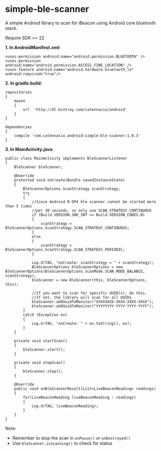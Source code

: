 # simple-ble-scanner

A simple Android library to scan for iBeacon using Android core bluetooth stack.

Require SDK >= 22


**1. In AndroidManifest.xml:**

    <uses-permission android:name="android.permission.BLUETOOTH" />
    <uses-permission android:name="android.permission.ACCESS_FINE_LOCATION" />
    <uses-feature android:name="android.hardware.bluetooth_le" android:required="true"/>

**2. In gradle.build:**

    repositories
    {
        maven
        {
            url  'http://dl.bintray.com/catennacio/android'
        }
    }

    dependencies
    {
        compile 'com.catennacio.android:simple-ble-scanner:1.0.3'
    }

 
**3. In MainActivity.java:**

    public class MainActivity implements BleScannerListener
    {
        BleScanner bleScanner;
        
        @Override
        protected void onCreate(Bundle savedInstanceState)
        {
            BleScannerOptions.ScanStrategy scanStrategy;
            try
            {
                //Since Android N DP4 ble scanner cannot be started more than 5 times 
                //per 30 seconds, so only use SCAN_STRATEGY_CONTINUOUS     
                if (Build.VERSION.SDK_INT >= Build.VERSION_CODES.N)
                {
                    scanStrategy = BleScannerOptions.ScanStrategy.SCAN_STRATEGY_CONTINUOUS;
                }
                else
                {
                    scanStrategy = BleScannerOptions.ScanStrategy.SCAN_STRATEGY_PERIODIC;
                }
              
                Log.d(TAG, "onCreate: scanStrategy = " + scanStrategy);
                BleScannerOptions bleScannerOptions = new BleScannerOptions(BleScannerOptions.ScanMode.SCAN_MODE_BALANCE, scanStrategy);
                bleScanner = new BleScanner(this, bleScannerOptions, this);
                              
                //If you want to scan for specific UUID(s), do this.
                //If not, the library will scan for all UUIDs
                bleScanner.addUuidToMonitor("XXXXXXXX-XXXX-XXXX-XXXX");
                bleScanner.addUuidToMonitor("YYYYYYYY-YYYY-YYYY-YYYY");
            }
            catch (Exception ex)
            {
                Log.e(TAG, "onCreate: " + ex.toString(), ex);
            }
        }
    
	    private void startScan()
	    {
	        bleScanner.start();
        }
      
        private void stopScan()
        {
            bleScanner.stop();
        }
	    
        @Override
        public void onBleScannerResult(List<LiveBeaconReading> readings)
        {
            for(LiveBeaconReading liveBeaconReading : readings)
            {
                Log.d(TAG, liveBeaconReading);
            }
        }
    }
    
 
 Note: 
 - Remember to stop the scan in `onPause()` or `onDestroyed()`
 - Use `bleScanner.isScanning()` to check for status